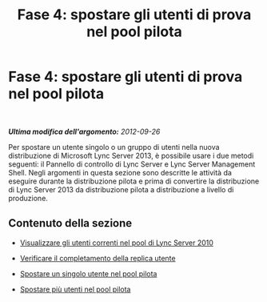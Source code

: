﻿---
title: 'Fase 4: spostare gli utenti di prova nel pool pilota'
TOCTitle: 'Fase 4: spostare gli utenti di prova nel pool pilota'
ms:assetid: 5825dcc5-b2ce-45e2-81b9-f8e90d77c23f
ms:mtpsurl: https://technet.microsoft.com/it-it/library/JJ204912(v=OCS.15)
ms:contentKeyID: 49300633
ms.date: 08/24/2015
mtps_version: v=OCS.15
ms.translationtype: HT
---

# Fase 4: spostare gli utenti di prova nel pool pilota

 

_**Ultima modifica dell'argomento:** 2012-09-26_

Per spostare un utente singolo o un gruppo di utenti nella nuova distribuzione di Microsoft Lync Server 2013, è possibile usare i due metodi seguenti: il Pannello di controllo di Lync Server e Lync Server Management Shell. Negli argomenti in questa sezione sono descritte le attività da eseguire durante la distribuzione pilota e prima di convertire la distribuzione di Lync Server 2013 da distribuzione pilota a distribuzione a livello di produzione.

## Contenuto della sezione

  - [Visualizzare gli utenti correnti nel pool di Lync Server 2010](view-current-users-in-lync-server-2010-pool.md)

  - [Verificare il completamento della replica utente](verify-user-replication-has-completed.md)

  - [Spostare un singolo utente nel pool pilota](move-a-single-user-to-the-pilot-pool.md)

  - [Spostare più utenti nel pool pilota](move-multiple-users-to-the-pilot-pool.md)

